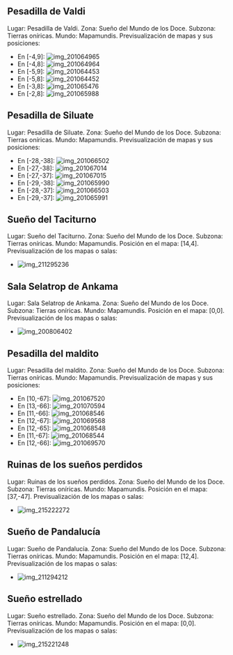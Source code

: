 ## Pesadilla de Valdi
Lugar: Pesadilla de Valdi.
Zona: Sueño del Mundo de los Doce.
Subzona: Tierras oníricas.
Mundo: Mapamundis.
Previsualización de mapas y sus posiciones:
- En [-4,9]: ![img_201064965](https://media.discordapp.net/attachments/1115311447145193482/1115346390504181770/201064965.jpg)
- En [-4,8]: ![img_201064964](https://media.discordapp.net/attachments/1115311447145193482/1115346387115184128/201064964.jpg)
- En [-5,9]: ![img_201064453](https://media.discordapp.net/attachments/1115311447145193482/1115346379221516298/201064453.jpg)
- En [-5,8]: ![img_201064452](https://media.discordapp.net/attachments/1115311447145193482/1115346377107574925/201064452.jpg)
- En [-3,8]: ![img_201065476](https://media.discordapp.net/attachments/1115311447145193482/1115346419566510301/201065476.jpg)
- En [-2,8]: ![img_201065988](https://media.discordapp.net/attachments/1115311447145193482/1115346428223557743/201065988.jpg)

## Pesadilla de Siluate
Lugar: Pesadilla de Siluate.
Zona: Sueño del Mundo de los Doce.
Subzona: Tierras oníricas.
Mundo: Mapamundis.
Previsualización de mapas y sus posiciones:
- En [-28,-38]: ![img_201066502](https://media.discordapp.net/attachments/1115311447145193482/1115346459643093073/201066502.jpg)
- En [-27,-38]: ![img_201067014](https://media.discordapp.net/attachments/1115311447145193482/1115346463891914802/201067014.jpg)
- En [-27,-37]: ![img_201067015](https://media.discordapp.net/attachments/1115311447145193482/1115346483596767414/201067015.jpg)
- En [-29,-38]: ![img_201065990](https://media.discordapp.net/attachments/1115311447145193482/1115346431834853558/201065990.jpg)
- En [-28,-37]: ![img_201066503](https://media.discordapp.net/attachments/1115311447145193482/1115346461647970384/201066503.jpg)
- En [-29,-37]: ![img_201065991](https://media.discordapp.net/attachments/1115311447145193482/1115346451703287898/201065991.jpg)

## Sueño del Taciturno
Lugar: Sueño del Taciturno.
Zona: Sueño del Mundo de los Doce.
Subzona: Tierras oníricas.
Mundo: Mapamundis.
Posición en el mapa: [14,4].
Previsualización de los mapas o salas:
- ![img_211295236](https://media.discordapp.net/attachments/1115311447145193482/1115350224752353320/211295236.jpg)

## Sala Selatrop de Ankama
Lugar: Sala Selatrop de Ankama.
Zona: Sueño del Mundo de los Doce.
Subzona: Tierras oníricas.
Mundo: Mapamundis.
Posición en el mapa: [0,0].
Previsualización de los mapas o salas:
- ![img_200806402](https://media.discordapp.net/attachments/1115311447145193482/1115346351484567552/200806402.jpg)

## Pesadilla del maldito
Lugar: Pesadilla del maldito.
Zona: Sueño del Mundo de los Doce.
Subzona: Tierras oníricas.
Mundo: Mapamundis.
Previsualización de mapas y sus posiciones:
- En [10,-67]: ![img_201067520](https://media.discordapp.net/attachments/1115311447145193482/1115346486369202328/201067520.jpg)
- En [13,-66]: ![img_201070594](https://media.discordapp.net/attachments/1115311447145193482/1115346498725625988/201070594.jpg)
- En [11,-66]: ![img_201068546](https://media.discordapp.net/attachments/1115311447145193482/1115346489544282112/201068546.jpg)
- En [12,-67]: ![img_201069568](https://media.discordapp.net/attachments/1115311447145193482/1115346494359351386/201069568.jpg)
- En [12,-65]: ![img_201068548](https://media.discordapp.net/attachments/1115311447145193482/1115346491851149404/201068548.jpg)
- En [11,-67]: ![img_201068544](https://media.discordapp.net/attachments/1115311447145193482/1115346487967223858/201068544.jpg)
- En [12,-66]: ![img_201069570](https://media.discordapp.net/attachments/1115311447145193482/1115346496909492326/201069570.jpg)

## Ruinas de los sueños perdidos
Lugar: Ruinas de los sueños perdidos.
Zona: Sueño del Mundo de los Doce.
Subzona: Tierras oníricas.
Mundo: Mapamundis.
Posición en el mapa: [37,-47].
Previsualización de los mapas o salas:
- ![img_215222272](https://media.discordapp.net/attachments/1115311447145193482/1115351907385487381/215222272.jpg)

## Sueño de Pandalucía
Lugar: Sueño de Pandalucía.
Zona: Sueño del Mundo de los Doce.
Subzona: Tierras oníricas.
Mundo: Mapamundis.
Posición en el mapa: [12,4].
Previsualización de los mapas o salas:
- ![img_211294212](https://media.discordapp.net/attachments/1115311447145193482/1115350217622040676/211294212.jpg)

## Sueño estrellado
Lugar: Sueño estrellado.
Zona: Sueño del Mundo de los Doce.
Subzona: Tierras oníricas.
Mundo: Mapamundis.
Posición en el mapa: [0,0].
Previsualización de los mapas o salas:
- ![img_215221248](https://media.discordapp.net/attachments/1115311447145193482/1115351902465568948/215221248.jpg)